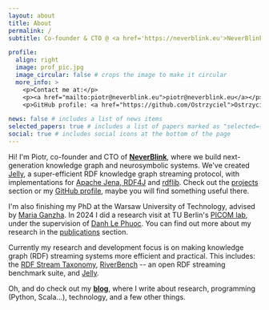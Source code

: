 ```yaml
---
layout: about
title: About
permalink: /
subtitle: Co-founder & CTO @ <a href='https://neverblink.eu'>NeverBlink</a>

profile:
  align: right
  image: prof_pic.jpg
  image_circular: false # crops the image to make it circular
  more_info: >
    <p>Contact me at:</p>
    <p><a href="mailto:piotr@neverblink.eu">piotr@neverblink.eu</a></p>
    <p>GitHub profile: <a href="https://github.com/Ostrzyciel">Ostrzyciel</a></p>

news: false # includes a list of news items
selected_papers: true # includes a list of papers marked as "selected={true}"
social: true # includes social icons at the bottom of the page
---
```


Hi! I'm Piotr, co-founder and CTO of **[NeverBlink](https://neverblink.eu)**, where we build next-generation knowledge graph and neurosymbolic systems. We've created [Jelly](https://w3id.org/jelly/), a super-efficient RDF knowledge graph streaming protocol, with implementations for [Apache Jena, RDF4J](https://w3id.org/jelly/jelly-jvm) and [rdflib](https://w3id.org/jelly/pyjelly). Check out the [projects](/projects/) section or my [GitHub profile](https://github.com/Ostrzyciel), maybe you will find something useful there.

I'm also finishing my PhD at the Warsaw University of Technology, advised by [Maria Ganzha](https://pages.mini.pw.edu.pl/~ganzham/www/). In 2024 I did a research visit at TU Berlin's [PICOM lab](https://picom.ai/), under the supervision of [Danh Le Phuoc](https://danhlephuoc.info/). You can find out more about my research in the [publications](/publications/) section.

Currently my research and development focus is on making knowledge graph (RDF) streaming systems more efficient and practical. This includes: the [RDF Stream Taxonomy](https://w3id.org/stax/), [RiverBench](https://w3id.org/riverbench/) -- an open RDF streaming benchmark suite, and [Jelly](https://w3id.org/jelly/).

Oh, and do check out my **[blog](/blog/)**, where I write about research, programming (Python, Scala...), technology, and a few other things.
